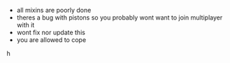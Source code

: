 * all mixins are poorly done
* theres a bug with pistons so you probably wont want to join multiplayer with it
* wont fix nor update this
* you are allowed to cope

h